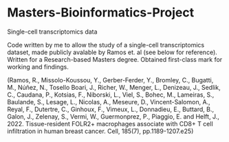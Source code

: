# Masters-Bioinformatics-Project
Single-cell transcriptomics data


Code written by me to allow the study of a single-cell transcriptomics dataset, made publicly avalable by Ramos et. al (see below for reference). Written for a Research-based Masters degree. Obtained first-class mark for working and findings.

(Ramos, R., Missolo-Koussou, Y., Gerber-Ferder, Y., Bromley, C., Bugatti, M., Núñez, N., Tosello Boari, J., Richer, W., Menger, L., Denizeau, J., Sedlik, C., Caudana, P., Kotsias, F., Niborski, L., Viel, S., Bohec, M., Lameiras, S., Baulande, S., Lesage, L., Nicolas, A., Meseure, D., Vincent-Salomon, A., Reyal, F., Dutertre, C., Ginhoux, F., Vimeux, L., Donnadieu, E., Buttard, B., Galon, J., Zelenay, S., Vermi, W., Guermonprez, P., Piaggio, E. and Helft, J., 2022. Tissue-resident FOLR2+ macrophages associate with CD8+ T cell infiltration in human breast cancer. Cell, 185(7), pp.1189-1207.e25)
